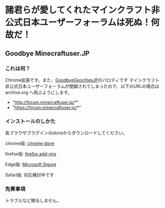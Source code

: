 
# 諸君らが愛してくれたマインクラフト非公式日本ユーザーフォーラムは死ぬ！何故だ！

## Goodbye Minecraftuser.JP

### これは何？

Chrome拡張です。また、[GoodbyeGeocitiesJP](https://github.com/GOROman/GoodbyeGeocitiesJP)のパロディです
マインクラフト非公式日本ユーザーフォーラムが閉鎖されてしまったので、以下のURLの場合は archive.org へ飛ぶようにします。

- "http://forum.minecraftuser.jp/*"
- "https://forum.minecraftuser.jp/*"

### インストールのしかた

各ブラウザプラグインのstoreからダウンロードしてください。

chrome版: [chrome store](https://chrome.google.com/webstore/detail/goodbye-minecraftuserjp/ohbgjelbnnilhimcihoipnkelmdfdhbe)

firefox版: [firefox add-ons](https://addons.mozilla.org/ja/firefox/addon/goodbye-minecraftuser-jp/)

Edge版: [Microsoft Stgore](https://microsoftedge.microsoft.com/addons/detail/lgilcinakdmgcioklfmggoggjcgclool)

Safari版: 対応検討中です

### 免責事項

トラブルなど関与しません。
